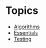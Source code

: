 # Topics

- [Algorithms](topics/algorithms.md)
- [Essentials](topics/essentials.md)
- [Testing](topics/testing.md)
